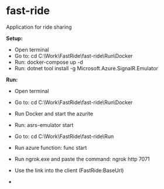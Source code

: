 # fast-ride

Application for ride sharing

**Setup:**

- Open terminal
- Go to: cd C:\Work\FastRide\fast-ride\Run\Docker
- Run: docker-compose up -d
- Run: dotnet tool install -g Microsoft.Azure.SignalR.Emulator

**Run:**

- Open terminal
- Go to: cd C:\Work\FastRide\fast-ride\Run\Docker
- Run Docker and start the azurite
- Run: asrs-emulator start

- Go to: cd C:\Work\FastRide\fast-ride\Run
- Run azure function: func start
- Run ngrok.exe and paste the command: ngrok http 7071
- Use the link into the client (FastRide:BaseUrl)

-
